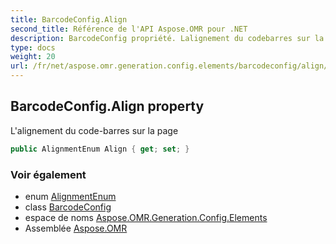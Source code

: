 ```yaml
---
title: BarcodeConfig.Align
second_title: Référence de l'API Aspose.OMR pour .NET
description: BarcodeConfig propriété. Lalignement du codebarres sur la page
type: docs
weight: 20
url: /fr/net/aspose.omr.generation.config.elements/barcodeconfig/align/
---
```

## BarcodeConfig.Align property

L'alignement du code-barres sur la page

```csharp
public AlignmentEnum Align { get; set; }
```

### Voir également

* enum [AlignmentEnum](../../../aspose.omr.generation.config.enums/alignmentenum/)
* class [BarcodeConfig](../)
* espace de noms [Aspose.OMR.Generation.Config.Elements](../../barcodeconfig/)
* Assemblée [Aspose.OMR](../../../)


